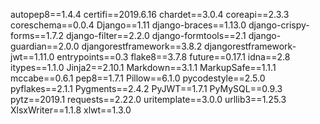 autopep8==1.4.4
certifi==2019.6.16
chardet==3.0.4
coreapi==2.3.3
coreschema==0.0.4
Django==1.11
django-braces==1.13.0
django-crispy-forms==1.7.2
django-filter==2.2.0
django-formtools==2.1
django-guardian==2.0.0
djangorestframework==3.8.2
djangorestframework-jwt==1.11.0
entrypoints==0.3
flake8==3.7.8
future==0.17.1
idna==2.8
itypes==1.1.0
Jinja2==2.10.1
Markdown==3.1.1
MarkupSafe==1.1.1
mccabe==0.6.1
pep8==1.7.1
Pillow==6.1.0
pycodestyle==2.5.0
pyflakes==2.1.1
Pygments==2.4.2
PyJWT==1.7.1
PyMySQL==0.9.3
pytz==2019.1
requests==2.22.0
uritemplate==3.0.0
urllib3==1.25.3
XlsxWriter==1.1.8
xlwt==1.3.0
